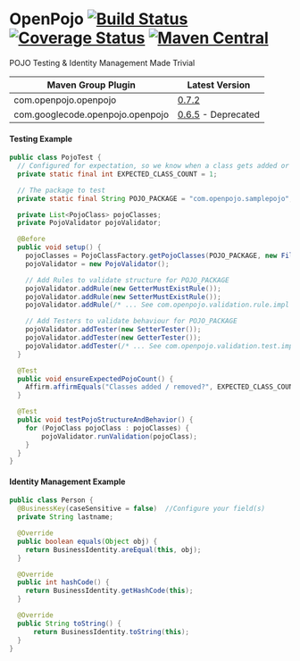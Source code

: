 # OpenPojo [![Build Status](https://travis-ci.org/oshoukry/openpojo.svg?branch=master)](https://travis-ci.org/oshoukry/openpojo) [![Coverage Status](https://coveralls.io/repos/oshoukry/openpojo/badge.svg?branch=master)](https://coveralls.io/r/oshoukry/openpojo?branch=master) [![Maven Central](https://maven-badges.herokuapp.com/maven-central/com.openpojo/openpojo/badge.svg?style=flat)](http://search.maven.org/#search|ga|1|g%3Acom.openpojo)
POJO Testing &amp; Identity Management Made Trivial 

Maven Group Plugin | Latest Version
------------------ | ---------------
com.openpojo.openpojo | [0.7.2](https://github.com/oshoukry/openpojo/releases/tag/openpojo-0.7.2)
com.googlecode.openpojo.openpojo | [0.6.5](https://code.google.com/p/openpojo/wiki/Old) - Deprecated

#### Testing Example
```java
public class PojoTest {
  // Configured for expectation, so we know when a class gets added or removed.
  private static final int EXPECTED_CLASS_COUNT = 1;

  // The package to test
  private static final String POJO_PACKAGE = "com.openpojo.samplepojo";

  private List<PojoClass> pojoClasses;
  private PojoValidator pojoValidator;

  @Before
  public void setup() {
    pojoClasses = PojoClassFactory.getPojoClasses(POJO_PACKAGE, new FilterPackageInfo());
    pojoValidator = new PojoValidator();

    // Add Rules to validate structure for POJO_PACKAGE
    pojoValidator.addRule(new GetterMustExistRule());
    pojoValidator.addRule(new SetterMustExistRule());
    pojoValidator.addRule(/* ... See com.openpojo.validation.rule.impl for more ...*/);

    // Add Testers to validate behaviour for POJO_PACKAGE
    pojoValidator.addTester(new SetterTester());
    pojoValidator.addTester(new GetterTester());
    pojoValidator.addTester(/* ... See com.openpojo.validation.test.impl for more ...*/);
  }

  @Test
  public void ensureExpectedPojoCount() {
    Affirm.affirmEquals("Classes added / removed?", EXPECTED_CLASS_COUNT, pojoClasses.size());
  }

  @Test
  public void testPojoStructureAndBehavior() {
    for (PojoClass pojoClass : pojoClasses) {
        pojoValidator.runValidation(pojoClass);
    }
  }
}
```

#### Identity Management Example
```java
public class Person {
  @BusinessKey(caseSensitive = false)  //Configure your field(s)
  private String lastname;

  @Override
  public boolean equals(Object obj) {
    return BusinessIdentity.areEqual(this, obj);
  }

  @Override
  public int hashCode() {
    return BusinessIdentity.getHashCode(this);
  }

  @Override
  public String toString() {
      return BusinessIdentity.toString(this);
  }
}
```
